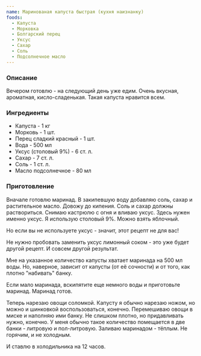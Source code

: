 ```yaml
---
name: Маринованая капуста быстрая (кухня наизнанку)
foods:
  - Капуста
  - Морковка
  - Болгарский перец
  - Уксус
  - Сахар
  - Соль
  - Подсолнечное масло
---
```


### Описание

Вечером готовлю - на следующий день уже едим. Очень вкусная, ароматная, кисло-сладенькая. Такая капуста нравится всем.

### Ингредиенты

- Капуста - 1 кг
- Морковь - 1 шт.
- Перец сладкий красный - 1 шт.
- Вода - 500 мл
- Уксус (столовый 9%) - 6 ст. л.
- Сахар - 7 ст. л.
- Соль - 1 ст. л.
- Масло подсолнечное - 80 мл

### Приготовление

Вначале готовлю маринад. В закипевшую воду добавляю соль, сахар и растительное масло. Довожу до кипения. Соль и сахар должны раствориться. Снимаю кастрюлю с огня и вливаю уксус. Здесь нужен именно уксус. Я использую столовый 9%. Можно взять яблочный.

Но если вы не используете уксус - значит, этот рецепт не для вас!

Не нужно пробовать заменить уксус лимонный соком - это уже будет другой рецепт. И совсем другой результат.

Мне на указанное количество капусты хватает маринада на 500 мл воды. Но, наверное, зависит от капусты (от её сочности) и от того, как плотно "набивать" банку.

Если мало маринада, вскипятите еще немного воды и приготовьте маринад.
Маринад готов.

Теперь нарезаю овощи соломкой. Капусту я обычно нарезаю ножом, но можно и шинковкой воспользоваться, конечно. Перемешиваю овощи в миске и наполняю ими банку. Не слишком плотно, но придавливать нужно, конечно. У меня обычно такое количество помещается в две банки - литровую и пол-литровую.
Заливаю маринадом - тёплым. Не горячим, и не холодным.

И ставлю в холодильника на 12 часов.
